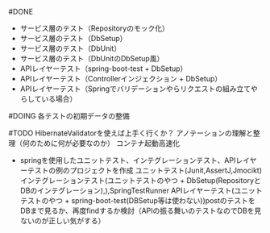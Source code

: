 #DONE
* サービス層のテスト（Repositoryのモック化）
* サービス層のテスト（DbSetup）
* サービス層のテスト（DbUnit）
* サービス層のテスト（DbUnitのDbSetup風）
* APIレイヤーテスト（spring-boot-test + DbSetup）
* APIレイヤーテスト（Controllerインジェクション + DbSetup）
* APIレイヤーテスト（Springでバリデーションやらリクエストの組み立てやらしている場合）

#DOING
各テストの初期データの整備

#TODO
HibernateValidatorを使えば上手く行くか？
アノテーションの理解と整理（何のために何が必要なのか）
コンテナ起動高速化

* springを使用したユニットテスト、インテグレーションテスト、APIレイヤーテストの例のプロジェクトを作成
    ユニットテスト(Junit,AssertJ,Jmocikt)
    インテグレーションテスト(ユニットテストのやつ + DbSetup(RepositoryとDBのインテグレーション),),SpringTestRunner
    APIレイヤーテスト(ユニットテストのやつ + spring-boot-test(DBSetup等は使わない))postのテストをDBまで見るか、再度findするか検討（APIの振る舞いのテストなのでDBを見ないのが正しい気がする）

